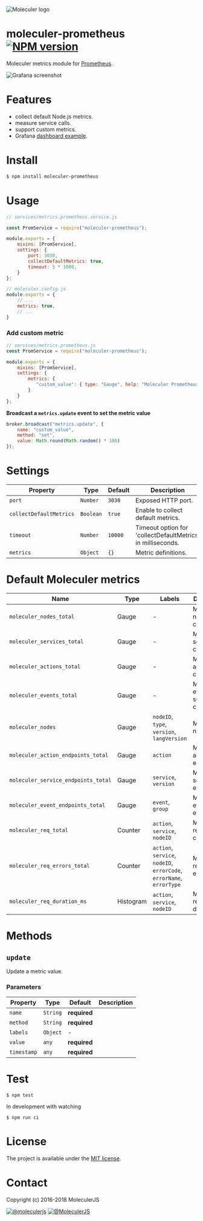 ![Moleculer logo](http://moleculer.services/images/banner.png)

# moleculer-prometheus [![NPM version](https://img.shields.io/npm/v/moleculer-prometheus.svg)](https://www.npmjs.com/package/moleculer-prometheus)

Moleculer metrics module for [Prometheus](https://prometheus.io/).

![Grafana screenshot](https://user-images.githubusercontent.com/306521/37919389-ff994100-3123-11e8-9da9-b771978e635f.png)

# Features
- collect default Node.js metrics.
- measure service calls.
- support custom metrics.
- Grafana [dashboard example](grafana-dashboards/).

# Install

```bash
$ npm install moleculer-prometheus
```

# Usage

```js
// services/metrics.prometheus.service.js

const PromService = require("moleculer-prometheus");

module.exports = {
    mixins: [PromService],
    settings: {
        port: 3030,
        collectDefaultMetrics: true,
        timeout: 5 * 1000, 
    }
};

// moleculer.config.js
module.exports = {
    // ...
    metrics: true,
    // ...
}
```

### Add custom metric

```js
// services/metrics.prometheus.js
const PromService = require("moleculer-prometheus");

module.exports = {
    mixins: [PromService],
    settings: {
        metrics: {
           "custom_value": { type: "Gauge", help: "Moleculer Prometheus custom metric" } 
        } 
    }
};
```

**Broadcast a `metrics.update` event to set the metric value**
```js
broker.broadcast("metrics.update", {
    name: "custom_value",
    method: "set",
    value: Math.round(Math.random() * 100)
});
```



<!-- AUTO-CONTENT-START:USAGE -->
<!-- AUTO-CONTENT-END:USAGE -->

<!-- AUTO-CONTENT-TEMPLATE:USAGE
{{#hasExamples}}
{{#each examples}}
{{{this}}}
{{/each}}
{{/hasExamples}}
-->



# Settings

| Property | Type | Default | Description |
| -------- | ---- | ------- | ----------- |
| `port` | `Number` | `3030` | Exposed HTTP port. |
| `collectDefaultMetrics` | `Boolean` | `true` | Enable to collect default metrics. |
| `timeout` | `Number` | `10000` | Timeout option for 'collectDefaultMetrics' in milliseconds. |
| `metrics` | `Object` | `{}` | Metric definitions. |

# Default Moleculer metrics

| Name | Type | Labels | Description |
| ---- | ---- | ------ | ----------- |
| `moleculer_nodes_total` | Gauge | - | Moleculer nodes count |
| `moleculer_services_total` | Gauge | - | Moleculer services count |
| `moleculer_actions_total` | Gauge | - | Moleculer actions count |
| `moleculer_events_total` | Gauge | - | Moleculer event subscription count |
| `moleculer_nodes` | Gauge | `nodeID`, `type`, `version`, `langVersion` | Moleculer node list |
| `moleculer_action_endpoints_total` | Gauge | `action` | Moleculer action endpoints |
| `moleculer_service_endpoints_total` | Gauge | `service`, `version` | Moleculer service endpoints |
| `moleculer_event_endpoints_total` | Gauge | `event`, `group` | Moleculer event endpoints |
| `moleculer_req_total` | Counter | `action`, `service`, `nodeID` | Moleculer request count |
| `moleculer_req_errors_total` | Counter | `action`, `service`, `nodeID`, `errorCode`, `errorName`, `errorType` | Moleculer request error count |
| `moleculer_req_duration_ms` | Histogram | `action`, `service`, `nodeID` | Moleculer request durations |


# Methods

<!-- AUTO-CONTENT-START:METHODS -->
## `update` 

Update a metric value.

### Parameters
| Property | Type | Default | Description |
| -------- | ---- | ------- | ----------- |
| `name` | `String` | **required** |  |
| `method` | `String` | **required** |  |
| `labels` | `Object` | - |  |
| `value` | `any` | **required** |  |
| `timestamp` | `any` | **required** |  |



<!-- AUTO-CONTENT-END:METHODS -->

<!-- AUTO-CONTENT-TEMPLATE:METHODS
{{#each this}}
## `{{name}}` {{#each badges}}{{this}} {{/each}}
{{#since}}
_<sup>Since: {{this}}</sup>_
{{/since}}

{{description}}

### Parameters
| Property | Type | Default | Description |
| -------- | ---- | ------- | ----------- |
{{#each params}}
| `{{name}}` | {{type}} | {{defaultValue}} | {{description}} |
{{/each}}
{{^params}}
*No input parameters.*
{{/params}}

{{#returns}}
### Results
**Type:** {{type}}

{{description}}
{{/returns}}

{{#hasExamples}}
### Examples
{{#each examples}}
{{this}}
{{/each}}
{{/hasExamples}}

{{/each}}
-->

# Test
```
$ npm test
```

In development with watching

```
$ npm run ci
```

# License
The project is available under the [MIT license](https://tldrlegal.com/license/mit-license).

# Contact
Copyright (c) 2016-2018 MoleculerJS

[![@moleculerjs](https://img.shields.io/badge/github-moleculerjs-green.svg)](https://github.com/moleculerjs) [![@MoleculerJS](https://img.shields.io/badge/twitter-MoleculerJS-blue.svg)](https://twitter.com/MoleculerJS)
